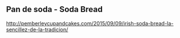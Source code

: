 ## Pan de soda - Soda Bread

http://pemberleycupandcakes.com/2015/09/09/irish-soda-bread-la-sencillez-de-la-tradicion/
